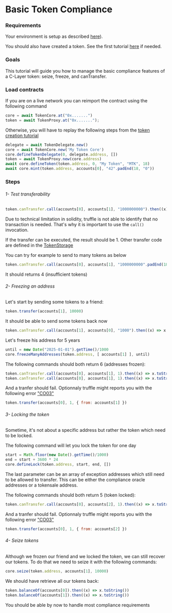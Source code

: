 
# Basic Token Compliance

### Requirements

Your environment is setup as described [here](https://github.com/c-layer/contracts/blob/tutorials/tutorials/Tutorials.md#requirements)).

You should also have created a token. See the first tutorial [here](https://github.com/c-layer/contracts/blob/tutorials/tutorials/01-TokenCreation.md) if needed.

### Goals

This tutorial will guide you how to manage the basic compliance features of a C-Layer token: seize, freeze, and canTransfer.

### Load contracts

If you are on a live network you can reimport the contract using the following command

```javascript
core = await TokenCore.at("0x.......")
token = await TokenProxy.at("0x.......");
```

Otherwise, you will have to replay the following steps from the [token creation tutorial](https://github.com/c-layer/contracts/blob/tutorials/tutorials/01-TokenCreation.md)
```javascript
delegate = await TokenDelegate.new()
core = await TokenCore.new('My Token Core')
core.defineTokenDelegate(0, delegate.address, [])
token = await TokenProxy.new(core.address)
await core.defineToken(token.address, 0, "My Token", "MTK", 18)
await core.mint(token.address, accounts[0], "42".padEnd(18, "0"))
```

### Steps

###### 1- Test transferability

```javascript
token.canTransfer.call(accounts[0], accounts[1], "1000000000").then((x) => x.toString())
```

Due to technical limitation in solidity, truffle is not able to identify that no transaction is needed. That's why it is important to use the `call()` invocation.

If the transfer can be executed, the result should be 1.
Other transfer code are defined in the [TokenStorage](https://github.com/c-layer/contracts/blob/62e279570a13d732f50670bf59365fe2128258b5/c-layer-core/contracts/interface/ITokenStorage.sol#L15)

You can try for example to send to many tokens as below
```javascript
token.canTransfer.call(accounts[0], accounts[1], "1000000000".padEnd(18, "0")).then((x) => x.toString())
```
It should returns 4 (insufficient tokens)

###### 2- Freezing an address

Let's start by sending some tokens to a friend:
```javascript
token.transfer(accounts[1], 10000)
```

It should be able to send some tokens back now
```javascript
token.canTransfer.call(accounts[1], accounts[0], "1000").then((x) => x.toString())
```

Let's freeze his address for 5 years
```javascript
until = new Date("2025-01-01").getTime()/1000
core.freezeManyAddresses(token.address, [ accounts[1] ], until)
```

The following commands should both return 6 (addresses frozen):
```javascript
token.canTransfer.call(accounts[0], accounts[1], 1).then((x) => x.toString())
token.canTransfer.call(accounts[0], accounts[1], 1).then((x) => x.toString())
```

And a tranfer should fail. Optionnaly truffle might reports you with the following error ["CO03"](https://github.com/c-layer/contracts/blob/62e279570a13d732f50670bf59365fe2128258b5/c-layer-core/contracts/abstract/Core.sol#L17)
```javascript
token.transfer(accounts[0], 1, { from: accounts[1] })
```

###### 3- Locking the token

Sometime, it's not about a specific address but rather the token which need to be locked.

The following command will let you lock the token for one day
```javascript
start = Math.floor(new Date().getTime()/1000)
end = start + 3600 * 24
core.defineLock(token.address, start, end, [])
```
The last parameter can be an array of exception addresses which still need to be allowed to transfer.
This can be either the compliance oracle addresses or a tokensale address.

The following commands should both return 5 (token locked):
```javascript
token.canTransfer.call(accounts[0], accounts[2], 1).then((x) => x.toString())
```

And a tranfer should fail. Optionnaly truffle might reports you with the following error ["CO03"](https://github.com/c-layer/contracts/blob/62e279570a13d732f50670bf59365fe2128258b5/c-layer-core/contracts/abstract/Core.sol#L17)
```javascript
token.transfer(accounts[0], 1, { from: accounts[2] })
```

###### 4- Seize tokens

Although we frozen our friend and we locked the token, we can still recover our tokens.
To do that we need to seize it with the following commands:

```javascript
core.seize(token.address, accounts[1], 10000)
```

We should have retrieve all our tokens back:
```javascript
token.balanceOf(accounts[0]).then((x) => x.toString())
token.balanceOf(accounts[1]).then((x) => x.toString())
```

You should be able by now to handle most compliance requirements
